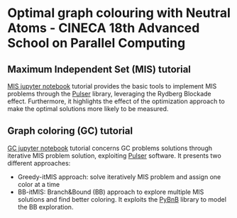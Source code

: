 # Optimal graph colouring with Neutral Atoms - CINECA 18th Advanced School on Parallel Computing

## Maximum Independent Set (MIS) tutorial 
[MIS jupyter notebook](https://github.com/LINKS-Foundation-CPE/cineca_aspc/blob/main/UD-mis/UD-mis.ipynb) tutorial provides the basic tools to implement MIS problems through the [Pulser](https://pulser.readthedocs.io/) library, leveraging the Rydberg Blockade effect. Furthermore, it highlights the effect of the optimization approach to make the optimal solutions more likely to be measured.

## Graph coloring (GC) tutorial
[GC jupyter notebook](https://github.com/LINKS-Foundation-CPE/cineca_aspc/blob/main/iterative_mis/GC_iterativeMIS.ipynb) tutorial concerns GC problems solutions through iterative MIS problem solution, exploiting [Pulser](https://pulser.readthedocs.io/) software. It presents two different approaches:
- Greedy-itMIS approach: solve iteratively MIS problem and assign one color at a time
- BB-itMIS: Branch&Bound (BB) approach to explore multiple MIS solutions and find better coloring. It exploits the [PyBnB](https://pypi.org/project/pybnb/) library to model the BB exploration.



